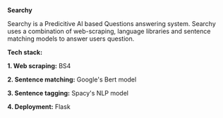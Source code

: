 **Searchy** 


Searchy is a Predicitive AI based Questions answering system. Searchy uses a combination of web-scraping, language libraries and sentence matching models to answer users question. 

**Tech stack:**

**1. Web scraping:** 
  BS4

**2. Sentence matching:**
  Google's Bert model

**3. Sentence tagging:**
  Spacy's NLP model 

**4. Deployment:**
  Flask 

  



